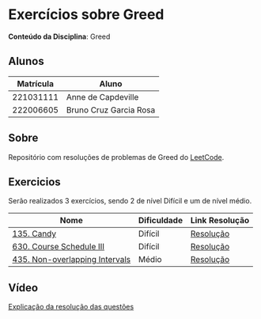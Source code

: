 
# Exercícios sobre Greed

**Conteúdo da Disciplina**: Greed<br>

## Alunos

|Matrícula | Aluno |
| -- | -- |
| 221031111  | Anne de Capdeville |
| 222006605  | Bruno Cruz Garcia Rosa |

## Sobre 
Repositório com resoluções de problemas de Greed do [LeetCode](https://leetcode.com/).

## Exercicios

Serão realizados 3 exercícios, sendo 2 de nível Difícil e um de nível médio.

|Nome | Dificuldade | Link Resolução |
| -- | -- | -- |
| [135. Candy](https://leetcode.com/problems/candy/description/) | Difícil | [Resolução](/resolucao135.C++) |
|[630. Course Schedule III](https://leetcode.com/problems/course-schedule-iii/) | Difícil | [Resolução](resolucao630.C++) |
| [435. Non-overlapping Intervals](https://leetcode.com/problems/non-overlapping-intervals/description/) | Médio | [Resolução](435.c++) |

## Vídeo 
[Explicação da resolução das questões](https://youtu.be/KC-k_TAhoSc)
